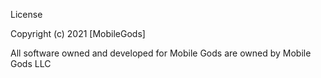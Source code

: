  License

Copyright (c) 2021 [MobileGods]

All software owned and developed for Mobile Gods are owned by Mobile Gods LLC